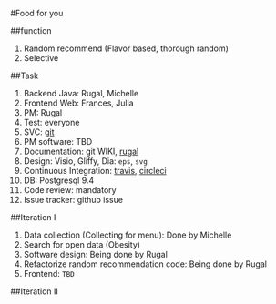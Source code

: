 #Food for you


##function
1. Random recommend (Flavor based, thorough random)
2. Selective


##Task
1. Backend Java: Rugal, Michelle
2. Frontend Web: Frances, Julia
3. PM: Rugal
4. Test: everyone
5. SVC: [git](github.com)
6. PM software: TBD
7. Documentation: git WIKI, [rugal](rugal.ga)
8. Design: Visio, Gliffy, Dia: `eps`, `svg`
8. Continuous Integration: [travis](https://travis-ci.org/), [circleci](https://circleci.com/)
9. DB: Postgresql 9.4
10. Code review: mandatory
11. Issue tracker: github issue


##Iteration I
1. Data collection (Collecting for menu): Done by Michelle
2. Search for open data (Obesity)
3. Software design: Being done by Rugal
3. Refactorize random recommendation code: Being done by Rugal
4. Frontend: `TBD`



##Iteration II
